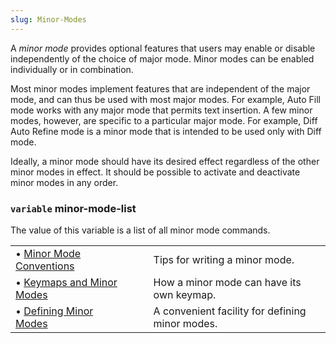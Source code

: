 ```yaml
---
slug: Minor-Modes
---
```


A *minor mode* provides optional features that users may enable or disable independently of the choice of major mode. Minor modes can be enabled individually or in combination.

Most minor modes implement features that are independent of the major mode, and can thus be used with most major modes. For example, Auto Fill mode works with any major mode that permits text insertion. A few minor modes, however, are specific to a particular major mode. For example, Diff Auto Refine mode is a minor mode that is intended to be used only with Diff mode.

Ideally, a minor mode should have its desired effect regardless of the other minor modes in effect. It should be possible to activate and deactivate minor modes in any order.

### <span className="tag variable">`variable`</span> **minor-mode-list**

The value of this variable is a list of all minor mode commands.

|                                                      |    |                                                 |
| :--------------------------------------------------- | -- | :---------------------------------------------- |
| • [Minor Mode Conventions](Minor-Mode-Conventions)   |    | Tips for writing a minor mode.                  |
| • [Keymaps and Minor Modes](Keymaps-and-Minor-Modes) |    | How a minor mode can have its own keymap.       |
| • [Defining Minor Modes](Defining-Minor-Modes)       |    | A convenient facility for defining minor modes. |
